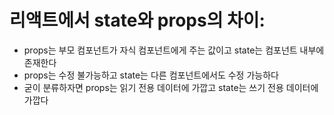 # 리액트에서 state와 props의 차이:

- props는 부모 컴포넌트가 자식 컴포넌트에게 주는 값이고 state는 컴포넌트 내부에 존재한다
- props는 수정 불가능하고 state는 다른 컴포넌트에서도 수정 가능하다
- 굳이 분류하자면 props는 읽기 전용 데이터에 가깝고 state는 쓰기 전용 데이터에 가깝다
